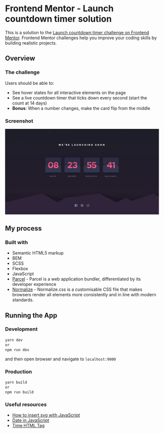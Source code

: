 # Frontend Mentor - Launch countdown timer solution

This is a solution to the [Launch countdown timer challenge on Frontend Mentor](https://www.frontendmentor.io/challenges/launch-countdown-timer-N0XkGfyz-). Frontend Mentor challenges help you improve your coding skills by building realistic projects.

## Overview

### The challenge

Users should be able to:

- See hover states for all interactive elements on the page
- See a live countdown timer that ticks down every second (start the count at 14 days)
- **Bonus**: When a number changes, make the card flip from the middle

### Screenshot

![](./design/desktop-design.jpg)

## My process

### Built with

- Semantic HTML5 markup
- BEM
- SCSS
- Flexbox
- JavaScript
- [Parcel](https://parceljs.org/) - Parcel is a web application bundler, differentiated by its developer experience
- [Normalize](https://www.npmjs.com/package/normalize-scss) - Normalize.css is a customisable CSS file that makes browsers render all elements more consistently and in line with modern standards.

## Running the App

### Development

```
yarn dev
or
npm run dev
```

and then open browser and navigate to `localhost:9000`

### Production

```
yarn build
or
npm run build
```

### Useful resources

- [How to insert svg with JavaScript](https://dev.to/tqbit/how-to-create-svg-elements-with-javascript-4mmp)
- [Date in JavaScript](https://developer.mozilla.org/en-US/docs/Web/JavaScript/Reference/Global_Objects/Date)
- [Time HTML Tag](https://developer.mozilla.org/en-US/docs/Web/HTML/Element/time)

